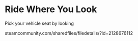 # Ride Where You Look

Pick your vehicle seat by looking

steamcommunity.com/sharedfiles/filedetails/?id=2128676112
